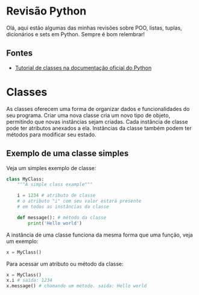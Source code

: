 # Revisão Python

Olá, aqui estão algumas das minhas revisões sobre POO, listas, tuplas, dicionários e sets em Python. Sempre é bom relembrar!

## Fontes

- [Tutorial de classes na documentação oficial do Python](https://docs.python.org/pt-br/3/tutorial/classes.html)

# Classes

As classes oferecem uma forma de organizar dados e funcionalidades do seu programa. Criar uma nova classe cria um novo tipo de objeto, permitindo que novas instâncias sejam criadas. Cada instância de classe pode ter atributos anexados a ela. Instâncias da classe também podem ter métodos para modificar seu estado.

## Exemplo de uma classe simples

Veja um simples exemplo de classe:

```python
class MyClass:
    """A simple class example"""

    i = 1234 # atributo de classe
    # o atributo "i" com seu valor estará presente
    # em todos as instâncias da classe

    def message(): # método da classe
        print('Hello world')
```

A instância de uma classe funciona da mesma forma que uma função, veja um exemplo:

```python
x = MyClass()
```

Para acessar um atributo ou método da classe:

```python
x = MyClass()
x.i # saída: 1234
x.message() # chamando um método. saída: Hello world
```